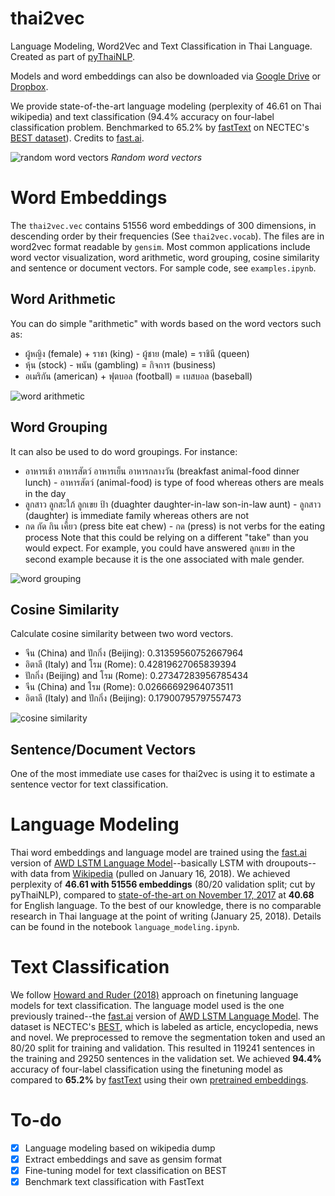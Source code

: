 # thai2vec
Language Modeling, Word2Vec and Text Classification in Thai Language.
Created as part of [pyThaiNLP](https://github.com/PyThaiNLP/).

Models and word embeddings can also be downloaded via [Google Drive](https://drive.google.com/drive/folders/1_vZr_iR_LqIX4rEi7i5spN_6QDgj5r81?usp=sharing) or [Dropbox](https://www.dropbox.com/sh/t9qfj2ethst8g20/AAAgud8rZ_Wuv6fkXq0HEj4da?dl=0).

We provide state-of-the-art language modeling (perplexity of 46.61 on Thai wikipedia) and text classification (94.4% accuracy on four-label classification problem. Benchmarked to 65.2% by [fastText](fasttext.cc) on NECTEC's [BEST dataset](https://thailang.nectec.or.th/best/)). Credits to [fast.ai](http://www.fast.ai/).

![random word vectors](https://raw.githubusercontent.com/cstorm125/thai2vec/master/data/thaiwiki/png/random.png)
*Random word vectors* 

# Word Embeddings

The `thai2vec.vec` contains 51556 word embeddings of 300 dimensions, in descending order by their frequencies (See `thai2vec.vocab`). The files are in word2vec format readable by `gensim`. Most common applications include word vector visualization, word arithmetic, word grouping, cosine similarity and sentence or document vectors. For sample code, see `examples.ipynb`.

## Word Arithmetic

You can do simple "arithmetic" with words based on the word vectors such as:
* ผู้หญิง (female) + ราชา (king) - ผู้ชาย (male) = ราชินี (queen)
* หุ้น (stock) - พนัน (gambling) = กิจการ (business)
* อเมริกัน (american) + ฟุตบอล (football) = เบสบอล (baseball)

![word arithmetic](https://raw.githubusercontent.com/cstorm125/thai2vec/master/data/thaiwiki/png/word_arithematic_queen.png)

## Word Grouping

It can also be used to do word groupings. For instance:
* อาหารเช้า อาหารสัตว์ อาหารเย็น อาหารกลางวัน (breakfast animal-food dinner lunch) - อาหารสัตว์ (animal-food) is type of food whereas others are meals in the day
* ลูกสาว ลูกสะใภ้ ลูกเขย ป้า (duaghter daughter-in-law son-in-law aunt) - ลูกสาว (daughter) is immediate family whereas others are not
* กด กัด กิน เคี้ยว (press bite eat chew) - กด (press) is not verbs for the eating process
Note that this could be relying on a different "take" than you would expect. For example, you could have answered ลูกเขย in the second example because it  is the one associated with male gender.

![word grouping](https://raw.githubusercontent.com/cstorm125/thai2vec/master/data/thaiwiki/png/doesnt_match1.png)

## Cosine Similarity

Calculate cosine similarity between two word vectors.

* จีน (China) and ปักกิ่ง (Beijing): 0.31359560752667964
* อิตาลี (Italy) and โรม (Rome): 0.42819627065839394
* ปักกิ่ง (Beijing) and โรม (Rome): 0.27347283956785434
* จีน (China) and โรม (Rome): 0.02666692964073511
* อิตาลี (Italy) and ปักกิ่ง (Beijing): 0.17900795797557473

![cosine similarity](https://raw.githubusercontent.com/cstorm125/thai2vec/master/data/thaiwiki/png/cosin_sim_arrows.png)

## Sentence/Document Vectors

One of the most immediate use cases for thai2vec is using it to estimate a sentence vector for text classification.


# Language Modeling

Thai word embeddings and language model are trained using the [fast.ai](http://www.fast.ai/) version of [AWD LSTM Language Model](https://arxiv.org/abs/1708.02182)--basically LSTM with droupouts--with data from [Wikipedia](https://dumps.wikimedia.org/thwiki/latest/thwiki-latest-pages-articles.xml.bz2) (pulled on January 16, 2018). We achieved perplexity of **46.61 with 51556 embeddings** (80/20 validation split; cut by pyThaiNLP), compared to [state-of-the-art on November 17, 2017](https://github.com/RedditSota/state-of-the-art-result-for-machine-learning-problems) at **40.68** for English language. To the best of our knowledge, there is no comparable research in Thai language at the point of writing (January 25, 2018). Details can be found in the notebook `language_modeling.ipynb`.

# Text Classification

We follow [Howard and Ruder (2018)](https://arxiv.org/abs/1801.06146) approach on finetuning language models for text classification. The language model used is the one previously trained--the [fast.ai](http://www.fast.ai/) version of [AWD LSTM Language Model](https://arxiv.org/abs/1708.02182). The dataset is NECTEC's [BEST](https://thailang.nectec.or.th/best/), which is labeled as article, encyclopedia, news and novel. We preprocessed to remove the segmentation token and used an 80/20 split for training and validation. This resulted in 119241 sentences in the training and 29250 sentences in the validation set. We achieved **94.4%** accuracy of four-label classification using the finetuning model as compared to **65.2%** by [fastText](fasttext.cc) using their own [pretrained embeddings](https://github.com/facebookresearch/fastText/blob/master/pretrained-vectors.md). 

# To-do

* [x] Language modeling based on wikipedia dump
* [x] Extract embeddings and save as gensim format
* [x] Fine-tuning model for text classification on BEST
* [x] Benchmark text classification with FastText
